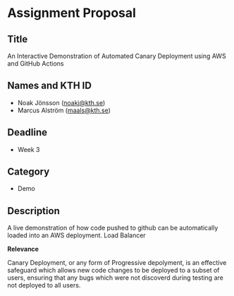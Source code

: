 # Assignment Proposal

## Title

An Interactive Demonstration of Automated Canary Deployment using AWS and GitHub Actions

## Names and KTH ID

  - Noak Jönsson (noakj@kth.se)
  - Marcus Alström (maals@kth.se)

## Deadline

- Week 3

## Category

- Demo

## Description
A live demonstration of how code pushed to github can be automatically loaded into an AWS deployment.
Load Balancer


**Relevance**

Canary Deployment, or any form of Progressive depolyment, is an effective safeguard which allows new code changes to be deployed to a subset of users, ensuring that any bugs which were not discoverd during testing are not deployed to all users.
